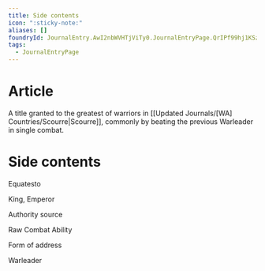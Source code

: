 ```yaml
---
title: Side contents
icon: ":sticky-note:"
aliases: []
foundryId: JournalEntry.AwI2nbWVHTjViTy0.JournalEntryPage.QrIPf99hj1KSz57g
tags:
  - JournalEntryPage
---
```


# Article
A title granted to the greatest of warriors in [[Updated Journals/[WA] Countries/Scourre|Scourre]], commonly by beating the previous Warleader in single combat.


# Side contents
Equatesto

King, Emperor

Authority source

Raw Combat Ability

Form of address

Warleader